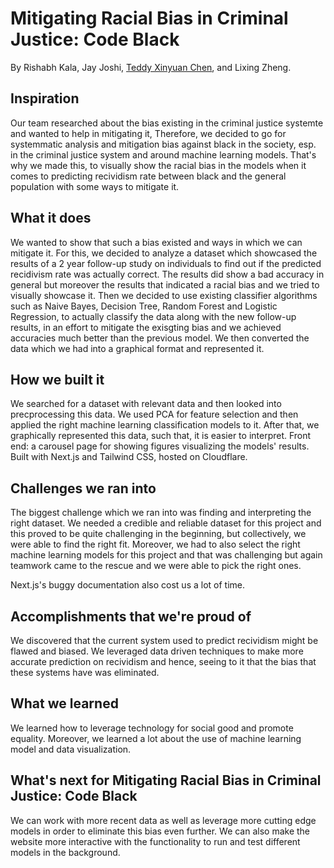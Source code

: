 # Mitigating Racial Bias in Criminal Justice: Code Black

By Rishabh Kala, Jay Joshi, [Teddy Xinyuan Chen](https://teddysc.me), and Lixing Zheng.

## Inspiration

Our team researched about the bias existing in the criminal justice systemte and wanted to help in mitigating it, Therefore, we decided to go for systemmatic analysis and mitigation bias against black in the society, esp. in the criminal justice system and around machine learning models. That's why we made this, to visually show the racial bias in the models when it comes to predicting recividism rate between black and the general population with some ways to mitigate it.

## What it does

We wanted to show that such a bias existed and ways in which we can mitigate it. For this, we decided to  analyze a dataset which showcased the results of a 2 year follow-up study on individuals to find out if the predicted recidivism rate was actually correct. The results did show a bad accuracy in general but moreover the results that indicated a racial bias and we tried to visually showcase it. Then we decided to use existing classifier algorithms such as Naive Bayes, Decision Tree, Random Forest and Logistic Regression, to actually classify the data along with the new follow-up results, in an effort to mitigate the exisgting bias and we achieved accuracies much better than the previous model. We then converted the data which we had into a graphical format and represented it. 

## How we built it

We searched for a dataset with relevant data and then looked into precprocessing this data. We used PCA for feature selection and then applied the right machine learning classification models to it. After that, we graphically represented this data, such that, it is easier to interpret. Front end: a carousel page for showing figures visualizing the models' results. Built with Next.js and Tailwind CSS, hosted on Cloudflare.

## Challenges we ran into

The biggest challenge which we ran into was finding and interpreting the right dataset. We needed a credible and reliable dataset for this project and this proved to be quite challenging in the beginning, but collectively, we were able to find the right fit. Moreover, we had to also select the right machine learning models for this project and that was challenging but again teamwork came to the rescue and we were able to pick the right ones.

Next.js's buggy documentation also cost us a lot of time.

## Accomplishments that we're proud of

We discovered that the current system used to predict recividism might be flawed and biased. We leveraged data driven techniques to make more accurate prediction on recividism and hence, seeing to it that the bias that these systems have was eliminated.


## What we learned

We learned how to leverage technology for social good and promote equality. Moreover, we learned a lot about the use of machine learning model and data visualization.

## What's next for Mitigating Racial Bias in Criminal Justice: Code Black

We can work with more recent data as well as leverage more cutting edge models in order to eliminate this bias even further. We can also make the website more interactive with the functionality to run and test different models in the background. 
